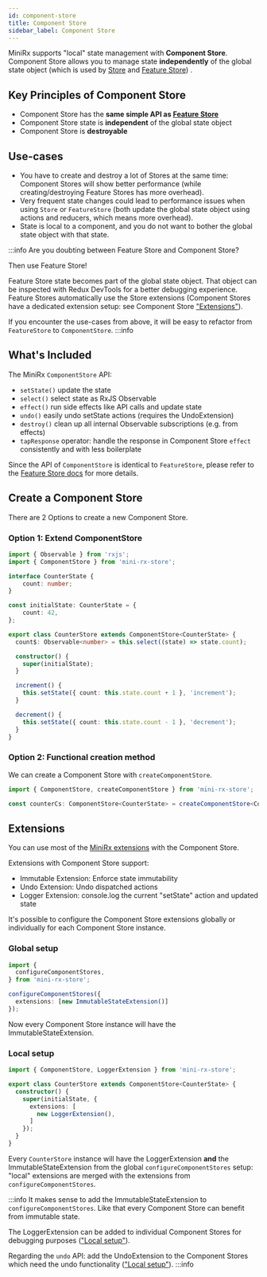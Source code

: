 ```yaml
---
id: component-store
title: Component Store
sidebar_label: Component Store
---
```


MiniRx supports "local" state management with **Component Store**.
Component Store allows you to manage state **independently** of the global state object (which is used by [Store](redux) and [Feature Store](fs-quick-start    ))     .

## Key Principles of Component Store
- Component Store has the **same simple API as [Feature Store](fs-quick-start)**
- Component Store state is **independent** of the global state object
- Component Store is **destroyable**



## Use-cases
- You have to create and destroy a lot of Stores at the same time: Component Stores will show better performance 
(while creating/destroying Feature Stores has more overhead).
- Very frequent state changes could lead to performance issues when using `Store` or `FeatureStore` (both update the global state object using actions and reducers, which means more overhead).
- State is local to a component, and you do not want to bother the global state object with that state.

:::info
Are you doubting between Feature Store and Component Store?

Then use Feature Store!

Feature Store state becomes part of the global state object.
That object can be inspected with Redux DevTools for a better debugging experience.
Feature Stores automatically use the Store extensions (Component Stores have a dedicated extension setup: see Component Store ["Extensions"](#extensions)). 

If you encounter the use-cases from above, it will be easy to refactor from `FeatureStore` to `ComponentStore`.
:::info

## What's Included
The MiniRx `ComponentStore` API:
- `setState()` update the state
- `select()` select state as RxJS Observable
- `effect()` run side effects like API calls and update state
- `undo()` easily undo setState actions (requires the UndoExtension)
- `destroy()` clean up all internal Observable subscriptions (e.g. from effects)
- `tapResponse` operator: handle the response in Component Store `effect` consistently and with less boilerplate

Since the API of `ComponentStore` is identical to `FeatureStore`, please refer to the 
[Feature Store docs](fs-quick-start) for more details. 

## Create a Component Store

There are 2 Options to create a new Component Store.

### Option 1: Extend ComponentStore

```typescript
import { Observable } from 'rxjs';
import { ComponentStore } from 'mini-rx-store';

interface CounterState {
    count: number;
}

const initialState: CounterState = {
    count: 42,
};

export class CounterStore extends ComponentStore<CounterState> {
  count$: Observable<number> = this.select((state) => state.count);

  constructor() {
    super(initialState);
  }

  increment() {
    this.setState({ count: this.state.count + 1 }, 'increment');
  }

  decrement() {
    this.setState({ count: this.state.count - 1 }, 'decrement');
  }
}
```

### Option 2: Functional creation method

We can create a Component Store with `createComponentStore`.

```ts
import { ComponentStore, createComponentStore } from 'mini-rx-store';

const counterCs: ComponentStore<CounterState> = createComponentStore<CounterState>(initialState);
```


## Extensions
You can use most of the [MiniRx extensions](ext-quick-start) with the Component Store.

Extensions with Component Store support:

- Immutable Extension: Enforce state immutability
- Undo Extension: Undo dispatched actions
- Logger Extension: console.log the current "setState" action and updated state

It's possible to configure the Component Store extensions globally or individually for each Component Store instance.

### Global setup

```typescript
import {
  configureComponentStores,
} from 'mini-rx-store';

configureComponentStores({
  extensions: [new ImmutableStateExtension()]
});
```
Now every Component Store instance will have the ImmutableStateExtension. 

### Local setup
```typescript
import { ComponentStore, LoggerExtension } from 'mini-rx-store';

export class CounterStore extends ComponentStore<CounterState> {
  constructor() {
    super(initialState, {
      extensions: [
        new LoggerExtension(),
      ]
    });
  }
}
```

Every `CounterStore` instance will have the LoggerExtension **and** the 
ImmutableStateExtension from the global `configureComponentStores` setup: 
"local" extensions are merged with the extensions from `configureComponentStores`.

:::info
It makes sense to add the ImmutableStateExtension to `configureComponentStores`.
Like that every Component Store can benefit from immutable state.

The LoggerExtension can be added to individual Component Stores for debugging purposes (["Local setup"](#local-setup)).

Regarding the `undo` API: add the UndoExtension to the Component Stores which need the undo functionality (["Local setup"](#local-setup)). 
:::info

